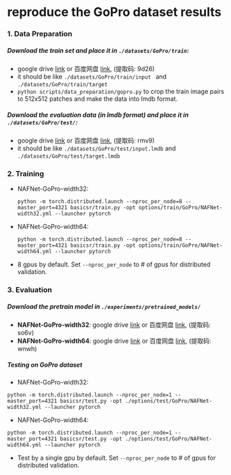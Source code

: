 # reproduce the GoPro dataset results 



### 1. Data Preparation

##### Download the train set and place it in ```./datasets/GoPro/train```:

* google drive [link](https://drive.google.com/file/d/1zgALzrLCC_tcXKu_iHQTHukKUVT1aodI/view?usp=sharing) or 百度网盘 [link](https://pan.baidu.com/s/1fdsn-M5JhxCL7oThEgt1Sw), (提取码: 9d26)
* it should be like ```./datasets/GoPro/train/input ``` and ```./datasets/GoPro/train/target```
* ```python scripts/data_preparation/gopro.py``` to crop the train image pairs to 512x512 patches and make the data into lmdb format.

##### Download the evaluation data (in lmdb format) and place it in ```./datasets/GoPro/test/```:

  * google drive [link](https://drive.google.com/file/d/1abXSfeRGrzj2mQ2n2vIBHtObU6vXvr7C/view?usp=sharing) or 百度网盘 [link](https://pan.baidu.com/s/1oZtEtYB7-2p3fCIspky_mw), (提取码: rmv9)
  * it should be like ```./datasets/GoPro/test/input.lmdb``` and ```./datasets/GoPro/test/target.lmdb```



### 2. Training

* NAFNet-GoPro-width32:

  ```
  python -m torch.distributed.launch --nproc_per_node=8 --master_port=4321 basicsr/train.py -opt options/train/GoPro/NAFNet-width32.yml --launcher pytorch
  ```

* NAFNet-GoPro-width64:

  ```
  python -m torch.distributed.launch --nproc_per_node=8 --master_port=4321 basicsr/train.py -opt options/train/GoPro/NAFNet-width64.yml --launcher pytorch
  ```

* 8 gpus by default. Set ```--nproc_per_node``` to # of gpus for distributed validation.

  


### 3. Evaluation


##### Download the pretrain model in ```./experiments/pretrained_models/```
  * **NAFNet-GoPro-width32**: google drive [link](https://drive.google.com/file/d/1Fr2QadtDCEXg6iwWX8OzeZLbHOx2t5Bj/view?usp=sharing) or 百度网盘 [link](https://pan.baidu.com/s/1AbgG0yoROHmrRQN7dgzDvQ), (提取码: so6v)
  * **NAFNet-GoPro-width64**: google drive [link](https://drive.google.com/file/d/1S0PVRbyTakYY9a82kujgZLbMihfNBLfC/view?usp=sharing) or 百度网盘 [link](https://pan.baidu.com/s/1g-E1x6En-PbYXm94JfI1vg), (提取码: wnwh)



##### Testing on GoPro dataset	

  * NAFNet-GoPro-width32:
```
python -m torch.distributed.launch --nproc_per_node=1 --master_port=4321 basicsr/test.py -opt ./options/test/GoPro/NAFNet-width32.yml --launcher pytorch
```

  * NAFNet-GoPro-width64:
```
python -m torch.distributed.launch --nproc_per_node=1 --master_port=4321 basicsr/test.py -opt ./options/test/GoPro/NAFNet-width64.yml --launcher pytorch
```

* Test by a single gpu by default. Set ```--nproc_per_node``` to # of gpus for distributed validation.

